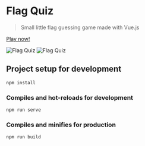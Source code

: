
# Flag Quiz

> Small little flag guessing game made with Vue.js

[Play now!](https://flag-quiz.now.sh)

![Flag Quiz](https://i.imgur.com/xtbqPyj.png?v=1) ![Flag Quiz](https://i.imgur.com/GU7MmRI.png?v=1)


## Project setup for development
```
npm install
```

### Compiles and hot-reloads for development
```
npm run serve
```

### Compiles and minifies for production
```
npm run build
```
